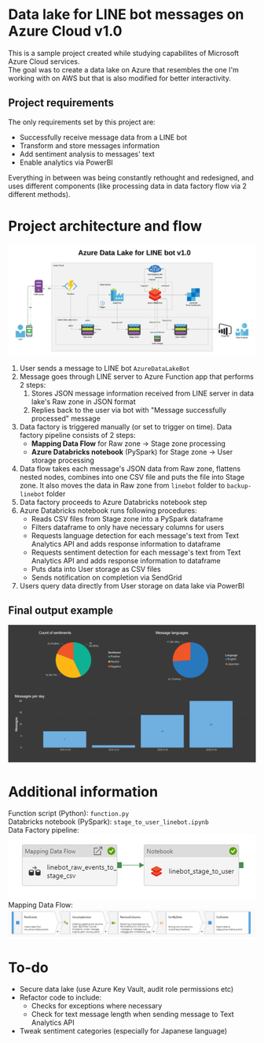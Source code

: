 # Data lake for LINE bot messages on Azure Cloud v1.0
This is a sample project created while studying capabilites of Microsoft Azure Cloud services.  
The goal was to create a data lake on Azure that resembles the one I'm working with on AWS but that is also modified for better interactivity.  

## Project requirements
The only requirements set by this project are:
* Successfully receive message data from a LINE bot
* Transform and store messages information
* Add sentiment analysis to messages' text
* Enable analytics via PowerBI

Everything in between was being constantly rethought and redesigned, and uses different components (like processing data in data factory flow via 2 different methods).

# Project architecture and flow
![](diagram.png)

1. User sends a message to LINE bot `AzureDataLakeBot`
2. Message goes through LINE server to Azure Function app that performs 2 steps:
    1. Stores JSON message information received from LINE server in data lake's Raw zone in JSON format
    2. Replies back to the user via bot with "Message successfully processed" message
3. Data factory is triggered manually (or set to trigger on time). Data factory pipeline consists of 2 steps: 
    * **Mapping Data Flow** for Raw zone -> Stage zone processing
    * **Azure Databricks notebook** (PySpark) for Stage zone -> User storage processing
4. Data flow takes each message's JSON data from Raw zone, flattens nested nodes, combines into one CSV file and puts the file into Stage zone. It also moves the data in Raw zone from `linebot` folder to `backup-linebot` folder
5. Data factory proceeds to Azure Databricks notebook step
6. Azure Databricks notebook runs following procedures:
    * Reads CSV files from Stage zone into a PySpark dataframe
    * Filters dataframe to only have necessary columns for users
    * Requests language detection for each message's text from Text Analytics API and adds response information to dataframe
    * Requests sentiment detection for each message's text from Text Analytics API and adds response information to dataframe
    * Puts data into User storage as CSV files
    * Sends notification on completion via SendGrid
7. Users query data directly from User storage on data lake via PowerBI

## Final output example
![](analysis.png)

# Additional information
Function script (Python): `function.py`  
Databricks notebook (PySpark): `stage_to_user_linebot.ipynb`  
Data Factory pipeline:  
![](pipeline.png)  
Mapping Data Flow:
![](mapping_data_flow.png)

# To-do
* Secure data lake (use Azure Key Vault, audit role permissions etc)
* Refactor code to include:
    * Checks for exceptions where necessary
    * Check for text message length when sending message to Text Analytics API
* Tweak sentiment categories (especially for Japanese language)